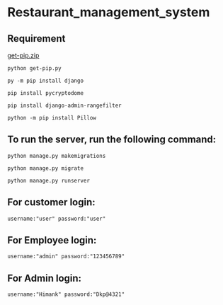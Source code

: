 # Restaurant_management_system

## Requirement
    
[get-pip.zip](https://github.com/7Har/Restaurant_management_system/files/6250009/get-pip.zip)


    python get-pip.py

    py -m pip install django

    pip install pycryptodome

    pip install django-admin-rangefilter
    
    python -m pip install Pillow    


## To run the server, run the following command:

    python manage.py makemigrations
        
    python manage.py migrate

    python manage.py runserver


## For  customer login:

    username:"user" password:"user"
    
## For  Employee login:

    username:"admin" password:"123456789"
    
## For  Admin login:

    username:"Himank" password:"Dkp@4321"

